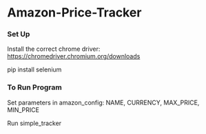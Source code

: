 # Amazon-Price-Tracker

### Set Up 
Install the correct chrome driver: https://chromedriver.chromium.org/downloads

pip install selenium 

### To Run Program
Set parameters in amazon_config: NAME, CURRENCY, MAX_PRICE, MIN_PRICE

Run simple_tracker
